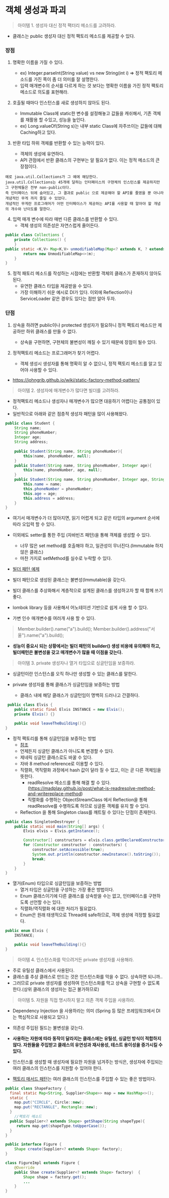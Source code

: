 # 객체 생성과 파괴

> 아이템 1. 생성자 대신 정적 팩터리 메소드를 고려하라.

- 클래스는 public 생성자 대신 정적 팩토리 메소드를 제공할 수 있다.

### 장점
1. 명확한 이름을 가질 수 있다.
    + ex) Integer.parseInt(String value) vs new String(int i) => 정적 팩토리 메소드를 가진 쪽이 좀 더 의미를 잘 설명한다.
    + 입력 매개변수의 순서를 다르게 하는 것 보다는 명확한 이름을 가진 정적 팩토리 메소드로 의도를 표현해라.
    
2. 호출될 때마다 인스턴스를 새로 생성하지 않아도 된다.
    + Immutable Class에 static한 변수를 설정해놓고 값들을 캐쉬해서, 기존 객체를 재활용 할 수있고, 성능을 높인다.
    + ex) Long.valueOf(String s)는 내부 static Class에 자주쓰이는 값들에 대해 Caching하고 있다. 
    
3. 반환 타입 하위 객체를 반환할 수 있는 능력이 있다.
    + 객체의 생성에 유연하다.
    + API 관점에서 반환 클래스의 구현부는 알 필요가 없다. 이는 정적 메소드의 큰 장점이다.
```text
예로 java.util.Collections가 그 예에 해당한다.
java.util.Collections는 45개에 달하는 인터페이스의 구현체의 인스턴스를 제공하지만 그 구현체들은 전부 non-public이다. 
즉 인터페이스 뒤에 숨어있고, 그 결과로 public 으로 제공해야 할 API를 줄였을 뿐 아니라 개념적인 무게 까지 줄일 수 있었다. 
개념적인 무게란 프로그래머가 어떤 인터페이스가 제공하는 API를 사용할 때 알아야 할 개념의 개수와 난이도를 말한다.
```
        
4. 입력 매개 변수에 따라 매번 다른 클래스를 반환할 수 있다.
    + 객체 생성의 의존성은 자연스럽게 줄어든다.
```java
public class Collections {
    private Collections() {
    }
public static <K,V> Map<K,V> unmodifiableMap(Map<? extends K, ? extends V> m) {
        return new UnmodifiableMap<>(m);
    }
}
```    

5. 정적 패토리 메소드를 작성하는 시점에는 반환할 객체의 클래스가 존재하지 않아도 된다.
    + 유연한 클래스 타입을 제공받을 수 있다.
    + 가장 이해하기 쉬운 예시로 DI가 있다. 이외에 Reflection이나 ServiceLoader 같은 경우도 있다는 점만 알아 두자.
    
### 단점
1. 상속을 하려면 public이나 protected 생성자가 필요하니 정적 팩토리 메소드만 제공하만 하위 클래스를 만들 수 없다.
    + 상속을 구현하면, 구현체의 불변성이 깨질 수 있기 때문에 장점이 될수 있다.

2. 정적팩토리 메소드는 프로그래머가 찾기 어렵다.
    + 객체 생성시 생성자를 통해 명확히 알 수 없으니, 정적 팩토리 메소드를 알고 있어야 사용할 수 있다.      


- https://johngrib.github.io/wiki/static-factory-method-pattern/ 
               
           
> 아이템 2. 생성자에 매개변수가 많다면 빌더를 고려하라.

- 정적팩토리 메소드나 생성자나 매개변수가 많으면 대응하기 어렵다는 공통점이 있다.
- 일반적으로 아래와 같은 점층적 생성자 패턴을 많이 사용해왔다.

```java
public class Student {
    String name;
    String phoneNumber;
    Integer age;
    String address;
    
    public Student(String name, String phoneNumber){
        this(name, phoneNumber, null);
    }
    public Student(String name, String phoneNumber, Integer age){
        this(name, phoneNumber, age, null);
    }
    public Student(String name, String phoneNumber, Integer age, String address){
        this.name = name;
        this.phoneNumber = phoneNumber;
        this.age = age;
        this.address = address;
    }
}
```
- 여기서 매개변수가 더 많아지면, 읽기 어렵게 되고 같은 타입의 argument 순서에 따라 오입력 할 수 있다.

- 이외에도 setter를 통한 주입 (자바빈즈 패턴)을 통해 객체를 생성할 수 있다.
    + 너무 많은 set method를 호출해야 하고, 일관성이 무너진다.(Immutable 하지 않은 클래스)
    + 마찬 가지로 setMethod를 실수로 누락할 수 있다.

- [빌더 패턴 예제](https://github.com/chulman/TIL/blob/master/design-pattern/%EC%83%9D%EC%84%B1%ED%8C%A8%ED%84%B4/builder.md)

- 빌더 패턴으로 생성된 클래스는 불변성(Immutable)을 갖는다.
- 빌더 클래스를 추상화해서 계층적으로 설계된 클래스를 생성하고자 할 때 함께 쓰기 좋다.
- lombok library 등을 사용해서 어노테이션 기반으로 쉽게 사용 할 수 있다.

- 가변 인수 매개변수를 여러개 사용 할 수 있다.
> Member.builder().name("a").build(); Member.builder().address("서울").name("a").build();

- **성능이 중요시 되는 상황에서는 빌더 패턴의 builder() 생성 비용에 유의해야 하고, 빌더패턴은 불변성을 갖고 매개변수가 많을 때 이점을 갖는다.**
 
               
> 아이템 3. private 생성자나 열거 타입으로 싱글턴임을 보증하라.

- 싱글턴이란 인스턴스를 오직 하나만 생성할 수 있는 클래스를 말한다.

- private 생성자를 통해 클래스가 싱글턴임을 보증하는 방법
    + 클래스 내에 해당 클래스가 싱글턴임이 명백히 드러나고 간결하다.
```java
 public class Elvis {
    public static final Elvis INSTANCE = new Elvis();
    private Elvis() {}

    public void leaveTheBuilding(){}
}

```
- 정적 팩토리를 통해 싱글턴임을 보증하는 방법
    + [참조](https://github.com/chulman/TIL/blob/master/design-pattern/%EC%83%9D%EC%84%B1%ED%8C%A8%ED%84%B4/singleton.md) 
    + 언제든지 싱글턴 클래스가 아니도록 변경할 수 있다.
    + 제네릭 싱글턴 클래스로도 바꿀 수 있다.
    + 자바 8 method reference로 이용할 수 있다.
    + 직렬화, 역직렬화 과정에서 hash 값이 달라 질 수 있고, 이는 곧 다른 객체임을 뜻한다. 
        - readResolve 메소드를 통해 해결 할 수 있다. (https://madplay.github.io/post/what-is-readresolve-method-and-writereplace-method)
        - 직렬화를 수행하는 ObjectStreamClass 에서 Reflection을 통해 readResolve를 수행하도록 하므로 싱글톤 객체를 유지 할 수 있다. 
    + Reflection 을 통해 Singleton class를 깨트릴 수 있다는 단점이 존재한다.
```java
public class SingletonDestroyer {
    public static void main(String[] args) {
        Elvis elvis = Elvis.getInstance();

        Constructor[] constructors = elvis.class.getDeclaredConstructors();
        for (Constructor constructor : constructors) {
            constructor.setAccessible(true);
            System.out.println(constructor.newInstance().toString());   // 새로운 Elvis 객체 생성!!!
            break;
        }
    }
}
```     
        
- 열거(Enum) 타입으로 싱글턴임을 보증하는 방법
    + 열거 타입은 싱글턴을 구성하는 가장 좋은 방법이다.
    + Enum 클래스이기에 다른 클래스를 상속받을 수는 없고, 인터페이스를 구현하도록 선언할 수는 있다.
    + 직렬화/역직렬화 에 대한 처리가 필요없다.
    + Enum은 원래 태생적으로 Thread에 safe하므로, 객체 생성에 걱정할 필요없다. 
```java
public enum Elvis {
    INSTANCE;

    public void leaveTheBuilding(){}
}
```

> 아이템 4. 인스턴스화를 막으려거든 private 생성자를 사용해라.
- 주로 유틸성 클래스에서 사용된다. 
- 클래스를 추상 클래스로 만드는 것은 인스턴스화를 막을 수 없다. 상속하면 되니까..
- 그러므로 private 생성자를 생성하여 인스턴스화를 막고 상속을 구현할 수 없도록 한다.(상위 클래스의 생성자는 접근 불가하므로)


> 아이템 5. 자원을 직접 명시하지 말고 의존 객체 주입을 사용하라.
- Dependency Injection 을 사용하라는 의미 (Spring 등 많은 프레임워크에서 DI는 핵심적으로 사용되고 있다.)
- 의존성 주입된 필드는 불변성을 갖는다.
- **사용하는 자원에 따라 동작이 달라지는 클래스에는 유틸성, 싱글턴 방식이 적합하지 않다. 자원들을 주입받고 클래스의 유연성과 재사용성, 테스트 용이성을 증가시킬 수 있다.**

- 인스턴스를 생성할 때 생성자에 필요한 자원을 넘겨주는 방식은, 생성자에 주입되는 여러 클래스의 인스턴스를 지원할 수 있어야 한다.
- [팩토리 매서드 패턴](https://github.com/chulman/TIL/blob/master/de입sign-pattern/%EC%83%9D%EC%84%B1%ED%8C%A8%ED%84%B4/factory-method%2Cabstract-factory.md)는 여러 클래스의 인스턴스를 주입할 수 있는 좋은 방법이다.

```java
public class ShapeFactory {
  final static Map<String, Supplier<Shape>> map = new HashMap<>();
  static {
    map.put("CIRCLE", Circle::new);
    map.put("RECTANGLE", Rectangle::new);
  }   
    //팩토리 메소드
  public Supplier<? extends Shape> getShape(String shapeType){
     return map.get(shapeType.toUpperCase());
  }
}

public interface Figure {
    Shape create(Supplier<? extends Shape> factory);
}

class FigureImpl extends Figure {
    @Override
    public Shae create(Supplier<? extends Shape> factory)  {
        Shape shape = factory.get();
        ...
    }
}
```    
